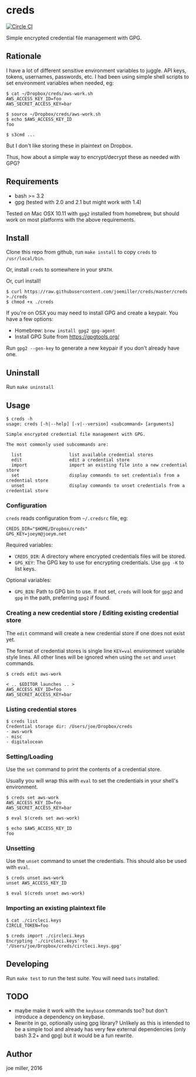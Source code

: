 creds
=====

[![Circle CI](https://circleci.com/gh/joemiller/creds.svg?style=svg)](https://circleci.com/gh/joemiller/creds)

Simple encrypted credential file management with GPG.

Rationale
---------

I have a lot of different sensitive environment variables to juggle. API keys,
tokens, usernames, passwords, etc. I had been using simple shell scripts to
set environment variables when needed, eg:

```
$ cat ~/Dropbox/creds/aws-work.sh
AWS_ACCESS_KEY_ID=foo
AWS_SECRET_ACCESS_KEY=bar

$ source ~/Dropbox/creds/aws-work.sh
$ echo $AWS_ACCESS_KEY_ID
foo

$ s3cmd ...
```

But I don't like storing these in plaintext on Dropbox.

Thus, how about a simple way to encrypt/decrypt these as needed with GPG?

Requirements
------------

- bash >= 3.2
- gpg (tested with 2.0 and 2.1 but might work with 1.4)

Tested on Mac OSX 10.11 with `gpg2` installed from homebrew, but should work
on most platforms with the above requirements.

Install
-------

Clone this repo from github, run `make install` to copy `creds` to
`/usr/local/bin`.

Or, install `creds` to somewhere in your `$PATH`.

Or, curl install!

```
$ curl https://raw.githubusercontent.com/joemiller/creds/master/creds >./creds
$ chmod +x ./creds
```

If you're on OSX you may need to install GPG and create a keypair.  You have
a few options:

- Homebrew: `brew install gpg2 gpg-agent`
- Install GPG Suite from https://gpgtools.org/

Run `gpg2 --gen-key` to generate a new keypair if you don't already have one.

Uninstall
---------

Run `make uninstall`

Usage
-----

```
$ creds -h
usage: creds [-h|--help] [-v|--version] <subcommand> [arguments]

Simple encrypted credential file management with GPG.

The most commonly used subcommands are:

  list                  list available credential stores
  edit                  edit a credential store
  import                import an existing file into a new credential store
  set                   display commands to set credentials from a credential store
  unset                 display commands to unset credentials from a credential store
```

### Configuration

`creds` reads configuration from `~/.credsrc` file, eg:

```
CREDS_DIR="$HOME/Dropbox/creds"
GPG_KEY=joeym@joeym.net
```

Required variables:

- `CREDS_DIR`: A directory where encrypted credentials files will be stored.
- `GPG_KEY`: The GPG key to use for encrypting credentials. Use `gpg -K` to
             list keys.

Optional variables:

- `GPG_BIN`: Path to GPG bin to use. If not set, `creds` will look for `gpg2`
   and `gpg` in the path, preferring `gpg2` if found.

### Creating a new credential store / Editing existing credential store

The `edit` command will create a new credential store if one does not exist yet.

The format of credential stores is single line `KEY=val` environment variable
style lines. All other lines will be ignored when using the `set` and `unset`
commands.

```
$ creds edit aws-work

< .. $EDITOR launches .. >
AWS_ACCESS_KEY_ID=foo
AWS_SECRET_ACCESS_KEY=bar
```

### Listing credential stores

```
$ creds list
Credential storage dir: /Users/joe/Dropbox/creds
- aws-work
- misc
- digitalocean
```

### Setting/Loading

Use the `set` command to print the contents of a credential store.

Usually you will wrap this with `eval` to set the credentials in your shell's
environment.

```
$ creds set aws-work
AWS_ACCESS_KEY_ID=foo
AWS_SECRET_ACCESS_KEY=bar

$ eval $(creds set aws-work)

$ echo $AWS_ACCESS_KEY_ID
foo
```

### Unsetting

Use the `unset` command to unset the credentials. This should also be used
with `eval`.

```
$ creds unset aws-work
unset AWS_ACCESS_KEY_ID

$ eval $(creds unset aws-work)
```

### Importing an existing plaintext file

```
$ cat ./circleci.keys
CIRCLE_TOKEN=foo

$ creds import ./circleci.keys
Encrypting './circleci.keys' to '/Users/joe/Dropbox/creds/circleci.keys.gpg'
```

Developing
----------

Run `make test` to run the test suite. You will need `bats` installed.

TODO
----

- maybe make it work with the `keybase` commands too? but don't introduce a
  dependency on keybase.
- Rewrite in go, optionally using gpg library? Unlikely as this is intended to
  be a simple tool and already has very few external dependencies (only bash
  3.2+ and gpg) but it would be a fun rewrite.

Author
------

joe miller, 2016
